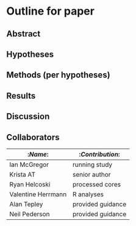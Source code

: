 # Outline for paper

## Abstract


## Hypotheses


## Methods (per hypotheses)


## Results


## Discussion


## Collaborators

|:*Name*:|:*Contribution*:|
|--------|----------------|
|Ian McGregor|running study|
|Krista AT|senior author|
|Ryan Helcoski|processed cores|
|Valentine Herrmann|R analyses|
|Alan Tepley|provided guidance|
|Neil Pederson|provided guidance|